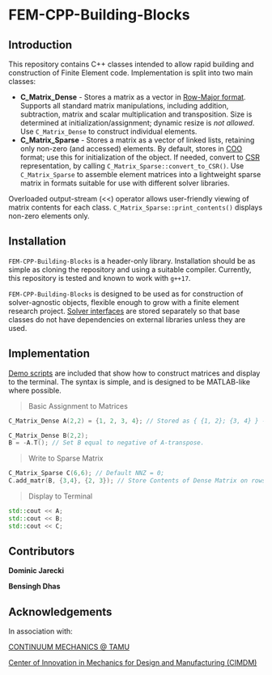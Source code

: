 # FEM-CPP-Building-Blocks


Introduction
------------
This repository contains C++ classes intended to allow rapid building and construction of Finite Element code. Implementation is split into two main classes:
 * **C_Matrix_Dense** - Stores a matrix as a vector in [Row-Major format][RMF_LINK]. Supports all standard matrix manipulations, including addition, subtraction, matrix and scalar multiplication and transposition. Size is determined at initialization/assignment; dynamic resize is *not allowed*. Use `C_Matrix_Dense` to construct individual elements.
 * **C_Matrix_Sparse** - Stores a matrix as a vector of linked lists, retaining only non-zero (and accessed) elements. By default, stores in [COO][COO_LINK] format; use this for initialization of the object. If needed, convert to [CSR][CSR_LINK] representation, by calling `C_Matrix_Sparse::convert_to_CSR()`. Use `C_Matrix_Sparse` to assemble element matrices into a lightweight sparse matrix in formats suitable for use with different solver libraries.

Overloaded output-stream (<<) operator allows user-friendly viewing of matrix contents for each class. `C_Matrix_Sparse::print_contents()` displays non-zero elements only.

Installation
------------
`FEM-CPP-Building-Blocks` is a header-only library. Installation should be as simple as cloning the repository and using a suitable compiler. Currently, this repository is tested and known to work with `g++17`.

`FEM-CPP-Building-Blocks` is designed to be used as for construction of solver-agnostic objects, flexible enough to grow with a finite element research project. [Solver interfaces][Solver_LINK] are stored separately so that base classes do not have dependencies on external libraries unless they are used.

Implementation
------------
[Demo scripts][Demo_LINK] are included that show how to construct matrices and display to the terminal. The syntax is simple, and is designed to be MATLAB-like where possible.
>Basic Assignment to Matrices

```c++
C_Matrix_Dense A(2,2) = {1, 2, 3, 4}; // Stored as { {1, 2}; {3, 4} } --> Enter in Row-Major ordering

C_Matrix_Dense B(2,2);
B = -A.T(); // Set B equal to negative of A-transpose.
```

>Write to Sparse Matrix

```c++
C_Matrix_Sparse C(6,6); // Default NNZ = 0;
C.add_matr(B, {3,4}, {2, 3}); // Store Contents of Dense Matrix on rows 4:5 and columns 3:5 (C++ is zero-indexed)
```

>Display to Terminal

```c++
std::cout << A;
std::cout << B;
std::cout << C;
```

Contributors
------------
**Dominic Jarecki**

**Bensingh Dhas**


Acknowledgements
------------
In association with:

[CONTINUUM MECHANICS @ TAMU][CM_LINK]

[Center of Innovation in Mechanics for Design and Manufacturing (CIMDM)][CIMDM_LINK]




[RMF_LINK]: https://en.wikipedia.org/wiki/Row-_and_column-major_order
[COO_LINK]: https://en.wikipedia.org/wiki/Sparse_matrix#Coordinate_list_(COO)
[CSR_LINK]: https://en.wikipedia.org/wiki/Sparse_matrix#Compressed_sparse_row_(CSR,_CRS_or_Yale_format)
[Solver_LINK]: https://github.com/jare166/FEM-Cpp-Building-Blocks/tree/main/Solver_Interfaces
[Demo_LINK]: https://github.com/jare166/FEM-Cpp-Building-Blocks/tree/main/Demo_Scripts
[CM_LINK]: https://continuummechanics.tamu.edu/home/
[CIMDM_LINK]: https://cimdm.tamu.edu/

